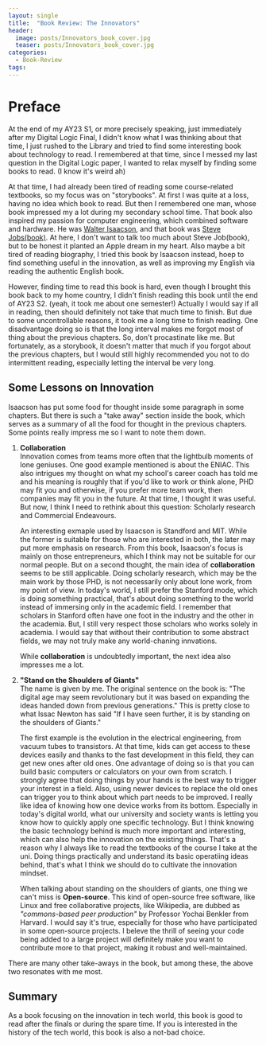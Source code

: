 ```yaml
---
layout: single
title:  "Book Review: The Innovators"
header:
  image: posts/Innovators_book_cover.jpg
  teaser: posts/Innovators_book_cover.jpg
categories: 
  - Book-Review
tags:
---
```


# Preface
At the end of my AY23 S1, or more precisely speaking, just immediately after my Digital Logic Final, I didn't know what I was thinking about that time, I just rushed to the Library and tried to find some interesting book about technology to read. I remembered at that time, since I messed my last question in the Digital Logic paper, I wanted to relax myself by finding some books to read. (I know it's weird ah)

At that time, I had already been tired of reading some course-related textbooks, so my focus was on "storybooks". At first I was quite at a loss, having no idea which book to read. But then I remembered one man, whose book impressed my a lot during my secondary school time. That book also inspired my passion for computer engineering, which combined software and hardware. He was [Walter Isaacson](https://en.wikipedia.org/wiki/Walter_Isaacson), and that book was [Steve Jobs(book)](https://en.wikipedia.org/wiki/Steve_Jobs_(book)). At here, I don't want to talk too much about Steve Job(book), but to be honest it planted an Apple dream in my heart. Also maybe a bit tired of reading biography, I tried this book by Isaacson instead, hoep to find something useful in the innovation, as well as improving my English via reading the authentic English book.

However, finding time to read this book is hard, even though I brought this book back to my home country, I didn't finish reading this book until the end of AY23 S2. (yeah, it took me about one semester!) Actually I would say if all in reading, then should definitely not take that much time to finish. But due to some uncontrollable reasons, it took me a long time to finish reading. One disadvantage doing so is that the long interval makes me forgot most of thing about the previous chapters. So, don't procastinate like me. But fortunately, as a storybook, it doesn't matter that much if you forgot about the previous chapters, but I would still highly recommended you not to do intermittent reading, especially letting the interval be very long.

## Some Lessons on Innovation
Isaacson has put some food for thought inside some paragraph in some chapters. But there is such a "take away" section inside the book, which serves as a summary of all the food for thought in the previous chapters. Some points really impress me so I want to note them down.

1. **Collaboration** \
    Innovation comes from teams more often that the lightbulb moments of lone geniuses. One good example mentioned is about the ENIAC. This also intrigues my thought on what my school's career coach has told me and his meaning is roughly that if you'd like to work or think alone, PHD may fit you and otherwise, if you prefer more team work, then companies may fit you in the future. At that time, I thought it was useful. But now, I think I need to rethink about this question: Scholarly research and Commercial Endeavours.

    An interesting exmaple used by Isaacson is Standford and MIT. While the former is suitable for those who are interested in both, the later may put more emphasis on research. From this book, Isaacson's focus is mainly on those entrepreneurs, which I think may not be suitable for our normal people. But on a second thought, the main idea of **collaboration** seems to be still applicable. Doing scholarly research, which may be the main work by those PHD, is not necessarily only about lone work, from my point of view. In today's world, I still prefer the Stanford mode, which is doing something practical, that's about doing something to the world instead of immersing only in the academic field. I remember that scholars in Stanford often have one foot in the industry and the other in the academia. But, I still very respect those scholars who works solely in academia. I would say that without their contribution to some abstract fields, we may not truly make any world-chaning innvations.

    While **collaboration** is undoubtedly important, the next idea also impresses me a lot.

2. **"Stand on the Shoulders of Giants"** \
    The name is given by me. The original sentence on the book is: "The digital age may seem revolutionary but it was based on expanding the ideas handed down from previous generations." This is pretty close to what Issac Newton has said "If I have seen further, it is by standing on the shoulders of Giants."

    The first example is the evolution in the electrical engineering, from vacuum tubes to transistors. At that time, kids can get access to these devices easily and thanks to the fast development in this field, they can get new ones after old ones. One advantage of doing so is that you can build basic computers or calculators on your own from scratch. I strongly agree that doing things by your hands is the best way to trigger your interest in a field. Also, using newer devices to replace the old ones can trigger you to think about which part needs to be improved. I really like idea of knowing how one device works from its bottom. Especially in today's digital world, what our university and society wants is letting you know how to quickly apply one specific technology. But I think knowing the basic technology behind is much more important and interesting, which can also help the innovation on the existing things. That's a reason why I always like to read the textbooks of the course I take at the uni. Doing things practically and understand its basic operatiing ideas behind, that's what I think we should do to cultivate the innovation mindset.

    When talking about standing on the shoulders of giants, one thing we can't miss is **Open-source**. This kind of open-source free software, like Linux and free collaborative projects, like Wikipedia, are dubbed as *"commons-based peer production"* by Professor Yochai Benkler from Harvard. I would say it's true, especially for those who have participated in some open-source projects. I beleve the thrill of seeing your code being added to a large project will definitely make you want to contribute more to that project, making it robust and well-maintained.

There are many other take-aways in the book, but among these, the above two resonates with me most.

## Summary
As a book focusing on the innovation in tech world, this book is good to read after the finals or during the spare time. If you is interested in the history of the tech world, this book is also a not-bad choice.
